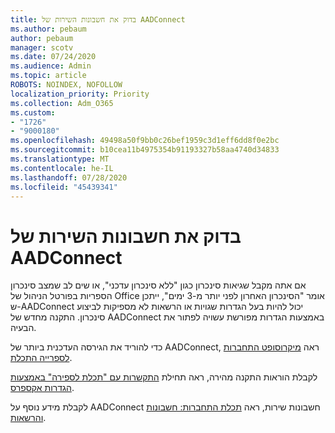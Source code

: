 ```yaml
---
title: בדוק את חשבונות השירות של AADConnect
ms.author: pebaum
author: pebaum
manager: scotv
ms.date: 07/24/2020
ms.audience: Admin
ms.topic: article
ROBOTS: NOINDEX, NOFOLLOW
localization_priority: Priority
ms.collection: Adm_O365
ms.custom:
- "1726"
- "9000180"
ms.openlocfilehash: 49498a50f9bb0c26bef1959c3d1eff6dd8f0e2bc
ms.sourcegitcommit: b10cea11b4975354b91193327b58aa4740d34833
ms.translationtype: MT
ms.contentlocale: he-IL
ms.lasthandoff: 07/28/2020
ms.locfileid: "45439341"
---
```

# <a name="check-the-aadconnect-service-accounts"></a>בדוק את חשבונות השירות של AADConnect

אם אתה מקבל שגיאות סינכרון כגון "ללא סינכרון עדכני", או שים לב שמצב סינכרון הספריות בפורטל הניהול של Office אומר "הסינכרון האחרון לפני יותר מ-3 ימים", ייתכן ש-AADConnect יכול להיות בעל הגדרות שגויות או הרשאות לא מספיקות לביצוע סינכרון. התקנה מחדש של AADConnect באמצעות הגדרות מפורשת עשויה לפתור את הבעיה.

כדי להוריד את הגירסה העדכנית ביותר של AADConnect, ראה [מיקרוסופט התחברות לספרייה התכלת](https://go.microsoft.com/fwlink/?LinkId=615771).

לקבלת הוראות התקנה מהירה, ראה תחילת [התקשרות עם "תכלת לספירה" באמצעות הגדרות אקספרס](https://docs.microsoft.com/azure/active-directory/hybrid/how-to-connect-install-express).

לקבלת מידע נוסף על AADConnect חשבונות שירות, ראה [תכלת התחברות: חשבונות והרשאות](https://docs.microsoft.com/azure/active-directory/hybrid/reference-connect-accounts-permissions).